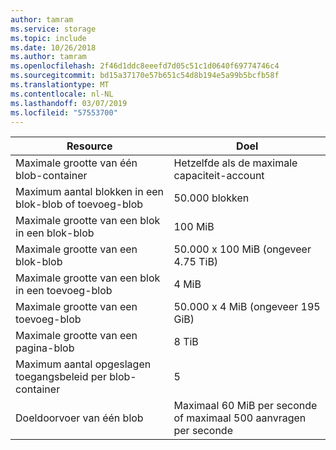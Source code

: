 ```yaml
---
author: tamram
ms.service: storage
ms.topic: include
ms.date: 10/26/2018
ms.author: tamram
ms.openlocfilehash: 2f46d1ddc8eeefd7d05c51c1d0640f69774746c4
ms.sourcegitcommit: bd15a37170e57b651c54d8b194e5a99b5bcfb58f
ms.translationtype: MT
ms.contentlocale: nl-NL
ms.lasthandoff: 03/07/2019
ms.locfileid: "57553700"
---
```

| Resource | Doel |
|----------|---------------|
| Maximale grootte van één blob-container | Hetzelfde als de maximale capaciteit-account |
| Maximum aantal blokken in een blok-blob of toevoeg-blob | 50.000 blokken |
| Maximale grootte van een blok in een blok-blob | 100 MiB |
| Maximale grootte van een blok-blob | 50.000 x 100 MiB (ongeveer 4.75 TiB) |
| Maximale grootte van een blok in een toevoeg-blob | 4 MiB |
| Maximale grootte van een toevoeg-blob | 50.000 x 4 MiB (ongeveer 195 GiB) |
| Maximale grootte van een pagina-blob | 8 TiB |
| Maximum aantal opgeslagen toegangsbeleid per blob-container | 5 |
| Doeldoorvoer van één blob | Maximaal 60 MiB per seconde of maximaal 500 aanvragen per seconde |
